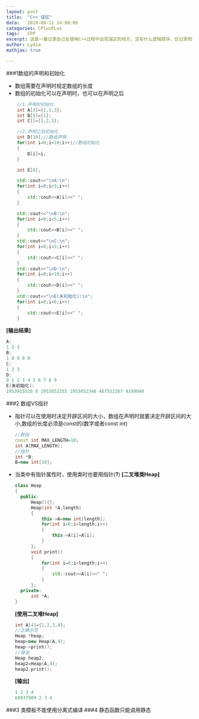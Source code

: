 ```yaml
---
layout:	post
title:	"C++ 误区"
data:	2018-08-11 14:00:00
categories: CPlusPLus
tags:	CPP 
excerpt: 这是一篇记录自己在使用C++过程中出现误区的地方，没有什么逻辑顺序，仅记录而已。
author: Lydia
mathjax: true

---
```



###1数组的声明和初始化
- 数组需要在声明时规定数组的长度
- 数组的初始化可以在声明时，也可以在声明之后
```cpp
    //1.声明时初始化
    int A[3]={1,2,3};
    int B[5]={1};
    int C[]={1,2,3};

    //2.声明之后初始化
    int D[10];//数组声明
    for(int i=0;i<10;i++)//数组初始化
    {
        D[i]=i;
    }

    int E[6];

    std::cout<<"\nA:\n";
    for(int i=0;i<3;i++)
    {
        std::cout<<A[i]<<" ";
    }

    std::cout<<"\nB:\n";
    for(int i=0;i<5;i++)
    {
        std::cout<<B[i]<<" ";
    }
    std::cout<<"\nC:\n";
    for(int i=0;i<3;i++)
    {
        std::cout<<C[i]<<" ";
    }
    std::cout<<"\nD:\n";
    for(int i=0;i<10;i++)
    {
        std::cout<<D[i]<<" ";
    }
    std::cout<<"\nE(未初始化):\n";
    for(int i=0;i<6;i++)
    {
        std::cout<<E[i]<<" ";
    }
```
**[输出结果]**
```cpp
A:
1 2 3
B:
1 0 0 0 0
C:
1 2 3
D:
0 1 2 3 4 5 6 7 8 9
E(未初始化):
1953915528 8 1953852355 1953852346 467552267 4199040
```

###2 数组VS指针
- 指针可以在使用时决定开辟区间的大小，数组在声明时就要决定开辟区间的大小,数组的长度必须是const的(数字或者const int)
  ```cpp
  //数组
  const int MAX_LENGTH=10;
  int A[MAX_LENGTH];
  //指针
  int *B;
  B=new int[10];
  ```
- 当类中有指针属性时，使用类时也要用指针(**?**)
  **[二叉堆类Heap]**
  ```cpp
  class Heap
  {
  	public:
    	Heap(){};
        Heap(int *A,length)
        {
        	this->A=new int[length];
            for(int i=0;i<length;i++)
            {
            	this->A[i]=A[i];
            }
        };
        void print()
        {
        	for(int i=0;i<length;i++)
            {
            	std::cout<<A[i]<<" ";
            }
        };
  	private:
    	int *A;
  }
  ```
  
  **[使用二叉堆Heap]**
  ```cpp
  int A[4]={1,2,3,4};
  //正确示范
  Heap *heap;
  heap=new Heap(A,4);
  heap->print();
  //错误
  Heap heap2;
  heap2=Heap(A,4);
  heap2.print();
  ```
  **[输出]**
  ```cpp
  1 2 3 4
  68937909 2 3 4
  ```
  
###3 类模板不能使用分离式编译
###4 静态函数只能调用静态